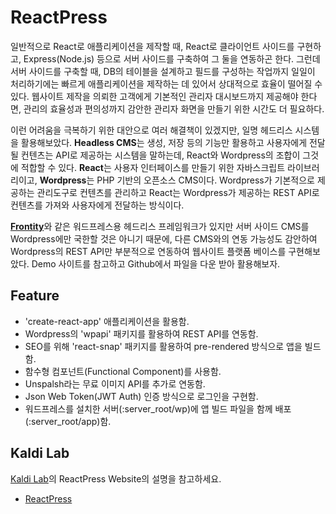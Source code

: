 # ReactPress

<p>일반적으로 React로 애플리케이션을 제작할 때, React로 클라이언트 사이드를 구현하고, Express(Node.js) 등으로 서버 사이드를 구축하여 그 둘을 연동하곤 한다. 그런데 서버 사이드를 구축할 때, DB의 테이블을 설계하고 필드를 구성하는 작업까지 일일이 처리하기에는 빠르게 애플리케이션을 제작하는 데 있어서 상대적으로 효율이 떨어질 수 있다. 웹사이트 제작을 의뢰한 고객에게 기본적인 관리자 대시보드까지 제공해야 한다면, 관리의 효율성과 편의성까지 감안한 관리자 화면을 만들기 위한 시간도 더 필요하다.</p>
<p>이런 어려움을 극복하기 위한 대안으로 여러 해결책이 있겠지만, 일명 헤드리스 시스템을 활용해보았다. <strong>Headless CMS</strong>는 생성, 저장 등의 기능만 활용하고 사용자에게 전달될 컨텐츠는 API로 제공하는 시스템을 말하는데, React와 Wordpress의 조합이 그것에 적합할 수 있다. <strong>React</strong>는 사용자 인터페이스를 만들기 위한 자바스크립트 라이브러리이고, <strong>Wordpress</strong>는 PHP 기반의 오픈소스 CMS이다. Wordpress가 기본적으로 제공하는 관리도구로 컨텐츠를 관리하고 React는 Wordpress가 제공하는 REST API로 컨텐츠를 가져와 사용자에게 전달하는 방식이다.</p>
<p><a href="https://frontity.org/" target="_blank"><b>Frontity</b></a>와 같은 워드프레스용 헤드리스 프레임워크가 있지만 서버 사이드 CMS를 Wordpress에만 국한할 것은 아니기 때문에, 다른 CMS와의 연동 가능성도 감안하여 Wordpress의 REST API만 부분적으로 연동하여 웹사이트 플랫폼 베이스를 구현해보았다. Demo 사이트를 참고하고 Github에서 파일을 다운 받아 활용해보자.</p>

## Feature

- 'create-react-app' 애플리케이션을 활용함.
- Wordpress의 'wpapi' 패키지를 활용하여 REST API를 연동함.
- SEO를 위해 'react-snap' 패키지를 활용하여 pre-rendered 방식으로 앱을 빌드함.
- 함수형 컴포넌트(Functional Component)를 사용함.
- Unspalsh라는 무료 이미지 API를 추가로 연동함.
- Json Web Token(JWT Auth) 인증 방식으로 로그인을 구현함.
- 워드프레스를 설치한 서버(:server_root/wp)에 앱 빌드 파일을 함께 배포(:server_root/app)함.

## Kaldi Lab

[Kaldi Lab](http://kaldilab.com/)의 ReactPress Website의 설명을 참고하세요.

- [ReactPress](http://kaldilab.com/wp/reactpress/)